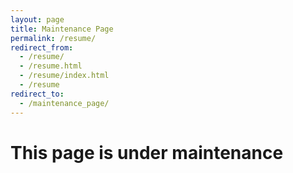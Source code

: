 ```yaml
---
layout: page
title: Maintenance Page
permalink: /resume/
redirect_from:
  - /resume/
  - /resume.html
  - /resume/index.html
  - /resume
redirect_to: 
  - /maintenance_page/
---
```

<h1>This page is under maintenance</h1>
